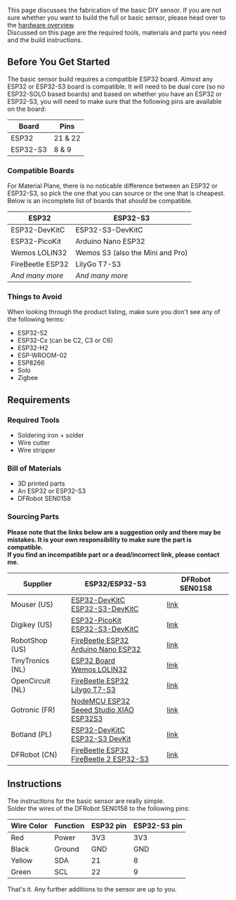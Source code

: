 This page discusses the fabrication of the basic DIY sensor. If you are not sure whether you want to build the full or basic sensor, please head over to the [hardware overview](../hardwareOverview.md).<br>
Discussed on this page are the required tools, materials and parts you need and the build instructions.

## Before You Get Started
The basic sensor build requires a compatible ESP32 board. Almost any ESP32 or ESP32-S3 board is compatible. It will need to be dual core (so no ESP32-SOLO based boards) and based on whether you have an ESP32 or ESP32-S3, you will need to make sure that the following pins are available on the board:

| Board     | Pins      |
|-----------|-----------|
| ESP32     | 21 & 22   |
| ESP32-S3  | 8 & 9     |

### Compatible Boards
For Material Plane, there is no noticable difference between an ESP32 or ESP32-S3, so pick the one that you can source or the one that is cheapest.<br>
Below is an incomplete list of boards that <i>should</i> be compatible.

| ESP32                                 | ESP32-S3                          |
|---------------------------------------|-----------------------------------|
| ESP32-DevKitC                         | ESP32-S3-DevKitC                  |
| ESP32-PicoKit                         | Arduino Nano ESP32                |
| Wemos LOLIN32                         | Wemos S3 (also the Mini and Pro)  |
| FireBeetle ESP32                      | LilyGo T7-S3                      |
| <i>And many more</i>                  | <i>And many more</i>              |

### Things to Avoid
When looking through the product listing, make sure you don't see any of the following terms:

* ESP32-S2
* ESP32-Cx (can be C2, C3 or C6)
* ESP32-H2
* ESP-WROOM-02
* ESP8266
* Solo
* Zigbee

## Requirements

### Required Tools

* Soldering iron + solder
* Wire cutter
* Wire stripper

### Bill of Materials

* 3D printed parts
* An ESP32 or ESP32-S3
* DFRobot SEN0158

### Sourcing Parts

<b>Please note that the links below are a suggestion only and there may be mistakes. It is your own responsibility to make sure the part is compatible.<br>
If you find an incompatible part or a dead/incorrect link, please contact me.</b>

| Supplier              | ESP32/ESP32-S3 | DFRobot SEN0158 |
|-----------------------|-----------------|----------------------|
| Mouser (US)           | [ESP32-DevKitC](https://eu.mouser.com/ProductDetail/Espressif-Systems/ESP32-DevKitC-VIB?qs=w%2Fv1CP2dgqqYaiigtkDvQw%3D%3D)<br>[ESP32-S3-DevKitC](https://eu.mouser.com/ProductDetail/Espressif-Systems/ESP32-S3-DevKitC-1U-N8?qs=Li%252BoUPsLEnt6p%252BOu3d2jKw%3D%3D) | [link](https://eu.mouser.com/ProductDetail/DFRobot/SEN0158?qs=lqAf%2FiVYw9hCccCG%252BpzjbQ%3D%3D) |
| Digikey (US)          | [ESP32-PicoKit](https://www.digikey.com/en/products/detail/espressif-systems/ESP32-PICO-KIT-1/21572663) <br> [ESP32-S3-DevKitC](https://www.digikey.com/en/products/detail/espressif-systems/ESP32-S3-DEVKITC-1-N8R2/15199627) | [link](https://www.digikey.com/en/products/detail/dfrobot/SEN0158/7087147?s=N4IgTCBcDaIDoBcAEBlAogOQAwEYCsAHCALoC%2BQA) |
| RobotShop (US)        | [FireBeetle ESP32](https://www.robotshop.com/products/firebeetle-esp32-iot-microcontroller) <br> [Arduino Nano ESP32](https://www.robotshop.com/products/arduino-nano-esp32-with-headers) | [link](https://www.robotshop.com/en/ir-tracking-camera.html) |
| TinyTronics (NL)      | [ESP32 Board](https://www.tinytronics.nl/shop/en/development-boards/microcontroller-boards/with-wi-fi/esp32-wifi-and-bluetooth-board-cp2102) <br> [Wemos LOLIN32](https://www.tinytronics.nl/shop/en/development-boards/microcontroller-boards/with-wi-fi/wemos-lolin32-esp32-cp2104) | [link](https://www.tinytronics.nl/shop/en/sensors/optical/infrared/dfrobot-gravity-ir-positioning-camera) |
| OpenCircuit (NL)      | [FireBeetle ESP32](https://opencircuit.shop/product/firebeetle-esp32-e-iot-microcontroller) <br> [Lilygo T7-S3](https://opencircuit.shop/product/lilygo-t7-s3-esp32-s3-development-board-wifi) | [link](https://opencircuit.shop/product/gravity-ir-positioning-camera-for-arduino) |
| Gotronic (FR)         | [NodeMCU ESP32](https://www.gotronic.fr/art-module-nodemcu-esp32-28407.htm) <br> [Seeed Studio XIAO ESP32S3](https://www.gotronic.fr/art-carte-xiao-esp32s3-36954.htm) | [link](https://www.gotronic.fr/art-camera-ir-de-positionnement-sen0158-22705.htm) |
| Botland (PL)          | [ESP32-DevKitC](https://botland.store/esp32-wifi-and-bt-modules/8893-esp32-wifi-bt-42-platform-with-module-5904422337438.html) <br> [ESP32-S3 DevKit](https://botland.store/esp32-wifi-and-bt-modules/23340-esp32-s3-dev-kit-n8r8-development-board-wifi-bluetooth-without-connectors-waveshare-24363.html) | [link](https://botland.store/arduino-rpi-cameras/19901-gravity-ir-positioning-camera-for-arduino-dfrobot-sen0158--5903351246330.html) |
| DFRobot (CN)          | [FireBeetle ESP32](https://www.dfrobot.com/product-1590.html) <br> [FireBeetle 2 ESP32-S3](https://www.dfrobot.com/product-2676.html) | [link](https://www.dfrobot.com/product-1088.html) |


## Instructions
The instructions for the basic sensor are really simple.<br>
Solder the wires of the DFRobot SEN0158 to the following pins:

| Wire Color    | Function  | ESP32 pin         | ESP32-S3 pin      |
|---------------|-----------|-------------------|-------------------|
| Red           | Power     | 3V3               | 3V3               |
| Black         | Ground    | GND               | GND               |
| Yellow        | SDA       | 21                | 8                 |
| Green         | SCL       | 22                | 9                 |

That's it. Any further additions to the sensor are up to you.